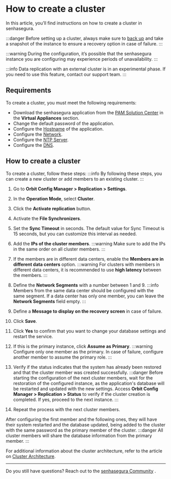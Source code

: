 # How to create a cluster

In this article, you’ll find instructions on how to create a cluster in senhasegura.


 :::danger
Before setting up a cluster, always make sure to [back up](/v3-32/docs/installation-backup-overview) and take a snapshot of the instance to ensure a recovery option in case of failure.
:::

 :::warning
During the configuration, it’s possible that the senhasegura instance you are configuring may experience periods of unavailability.
:::

 :::info
Data replication with an external cluster is in an experimental phase. If you need to use this feature, contact our support team.
:::

## Requirements

To create a cluster, you must  meet the following requirements:

* Download the senhasegura application from the [PAM Solution Center](https://suporte.senhasegura.com.br/en/support/login) in the **Virtual Appliances** section.
* Change the default password of the application.
* Configure the [Hostname](/v3-32/docs/installation-how-to-set-up-the-network-and-change-the-hostname) of the application.
* Configure the [Network](/v3-32/docs/installation-how-to-set-up-the-network-and-change-the-hostname).
* Configure the [NTP Server](/v3-32/docs/orbit-cli-how-to-configure-ntp-servers).
* Configure the [DNS](/v3-32/docs/orbit-cli-how-to-configure-dns).


## How to create a cluster
To create a cluster, follow these steps: 
 :::info
By following these steps, you can create a new cluster or add members to an existing cluster.
:::

1.  Go to **Orbit Config Manager > Replication > Settings**.
2.  In the **Operation Mode**, select **Cluster**.
3.  Click the **Activate replication** button.
4. Activate the **File Synchronizers**.
5. Set the **Sync Timeout** in seconds. The default value for Sync Timeout is 15 seconds, but you can customize this interval as needed.
6. Add the **IPs of the cluster members**.
 :::warning
  Make sure to add the IPs in the same order on all cluster members.
 :::
7. If the members are in different data centers, enable the **Members are in different data centers** option.
 :::warning
For clusters with members in different data centers, it is recommended to use **high latency** between the members.
::: 
8. Define the **Network Segments** with a number between 1 and 9.
 :::info
Members from the same data center should be configured with the same segment. If a data center has only one member, you can leave the **Network Segments** field empty.
:::
 
9. Define a **Message to display on the recovery screen** in case of failure.
10. Click **Save**.
11. Click **Yes** to confirm that you want to change your database settings and restart the service.
12. If this is the primary instance, click **Assume as Primary**.
 :::warning
Configure only one member as the primary. In case of failure, configure another member to assume the primary role.
:::

13. Verify if the status indicates that the system has already been restored and that the cluster member was created successfully.
 :::danger
Before starting the configuration of the next cluster members, wait for the restoration of the configured instance, as the application's database will be restarted and updated with the new settings. Access **Orbit Config Manager > Replication > Status** to verify if the cluster creation is completed. If yes, proceed to the next instance.
 :::

14. Repeat the process with the next cluster members.

After configuring the first member and the following ones, they will have their system restarted and the database updated, being added to the cluster with the same password as the primary member of the cluster.
 :::danger
All cluster members will share the database information from the primary member.
:::

For additional information about the cluster architecture, refer to the article on [Cluster Architecture](/v3-32/docs/installation-architecture-high-availability-and-disaster-recovery).

* * *
Do you still have questions? Reach out to the [senhasegura Community](https://community.senhasegura.io/) .